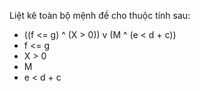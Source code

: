 Liệt kê toàn bộ mệnh đề cho thuộc tính sau:

* ((f <= g) ^  (X > 0)) v (M ^ (e < d + c))
 * f <= g
 * X > 0
 * M
 * e < d + c